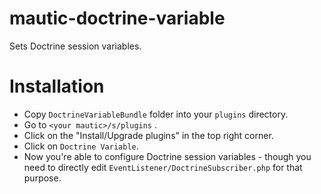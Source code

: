# mautic-doctrine-variable
Sets Doctrine session variables.

# Installation
- Copy `DoctrineVariableBundle` folder into your `plugins` directory.
- Go to `<your mautic>/s/plugins` .
- Click on the "Install/Upgrade plugins" in the top right corner.
- Click on `Doctrine Variable`.
- Now you're able to configure Doctrine session variables - though you need to directly edit `EventListener/DoctrineSubscriber.php` for that purpose.
